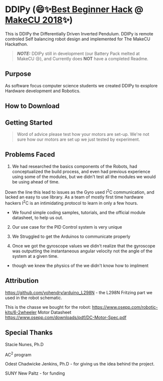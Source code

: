# DDIPy (:smile::sparkles:[Best Beginner Hack](https://devpost.com/software/ddipy) @ [MakeCU 2018](https://www.makecu.org/):sparkles:)

This is DDIPy the Differentially Driven Inverted Pendulum. DDIPy is remote controled Self balancing robot design and implemented for The MakeCU Hackathon. 
> ***NOTE:*** DDIPy still in development (our Battery Pack melted at MakeCU :cry:), and Currently does **NOT** have a completed Readme.
## Purpose

As software focus computer science students we created DDIPy to exsplore Hardware development and Robotics.

## How to Download

## Getting Started

> Word of advice please test how your motors are set-up.
> We're not sure how our motors are set up we just tested by
> experiment.

## Problems Faced

1. We had researched the basics components of the Robots, had conceptualized the build process, and even had previous experience using some of the modules, but we didn't test all the modules we would be using ahead of time.

Down the line this lead to issues as the Gyro used I<sup>2</sup>C communication, and lacked an easy to use library. As a team of mostly first time hardware hackers I<sup>2</sup>C is an intimidating protocol to learn in only a few hours.
 * We found simple coding samples, tutorials, and the official module datasheet, to help us out.

2. Our use case for the PID Control system is very unique

3. We Struggled to get the Arduinos to communicate properly

4. Once we got the gyroscope values we didn't realize that the gyroscope was outputting the instantaneous angular velocity not the angle of the system at a given time.
* though we knew the physics of the we didn't know how to implment

## Attribution

https://github.com/yohendry/arduino_L298N - the L298N Fritzing part we used in the robot schematic.

This is the chasse we bought for the robot:
https://www.osepp.com/robotic-kits/6-2wheeler
Motor Datasheet
https://www.osepp.com/downloads/pdf/DC-Motor-Spec.pdf

## Special Thanks

Stacie Nunes, Ph.D 

AC<sup>2</sup> program

Odest Chadwicke Jenkins, Ph.D - for giving us the idea behind the project.

SUNY New Paltz - for funding
